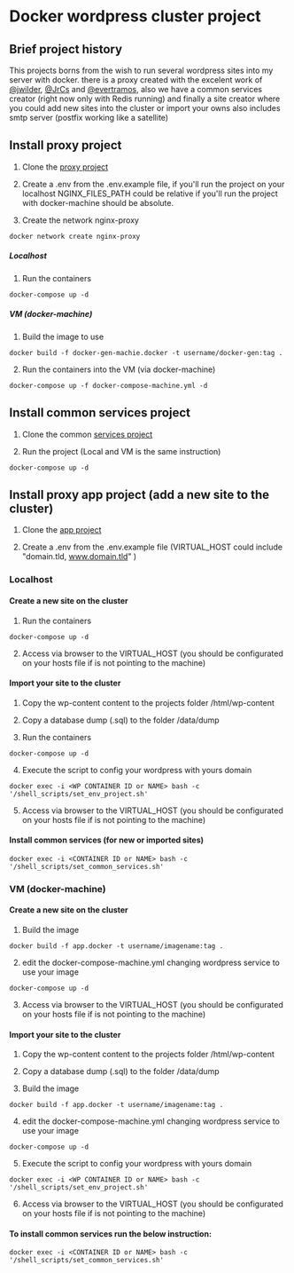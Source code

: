 # Docker wordpress cluster project

## Brief project history

This projects borns from the wish to run several wordpress sites into my server with docker. there is a proxy created with the excelent work of [@jwilder](https://github.com/jwilder), [@JrCs](https://github.com/JrCs) and [@evertramos](https://github.com/evertramos), also we have a common services creator (right now only with Redis running) and finally a site creator where you could add new sites into the cluster or import your owns also includes smtp server (postfix working like a satellite)

## Install proxy project

1. Clone the [proxy project](https://github.com/santrod/docker_cluster_wordpress_proxy)

2. Create a .env from the .env.example file, if you'll run the project on your localhost NGINX_FILES_PATH could be relative if you'll run the project with docker-machine should be absolute.

3. Create the network nginx-proxy

```
docker network create nginx-proxy
```

##### Localhost

1. Run the containers

```
docker-compose up -d
```

##### VM (docker-machine)

1. Build the image to use

```
docker build -f docker-gen-machie.docker -t username/docker-gen:tag .
```

2. Run the containers into the VM (via docker-machine)

```
docker-compose up -f docker-compose-machine.yml -d
```

## Install common services project

1. Clone the common [services project](https://github.com/santrod/docker_cluster_wordpress_common)

2. Run the project (Local and VM is the same instruction)

```
docker-compose up -d
```

## Install proxy app project (add a new site to the cluster)

1. Clone the [app project](https://github.com/santrod/docker_cluster_wordpress_app)

2. Create a .env from the .env.example file (VIRTUAL_HOST could include "domain.tld, www.domain.tld" )

### Localhost

#### Create a new site on the cluster

1. Run the containers

```
docker-compose up -d
```

2. Access via browser to the VIRTUAL_HOST (you should be configurated on your hosts file if is not pointing to the machine)

#### Import your site to the cluster

1. Copy the wp-content content to the projects folder /html/wp-content

2. Copy a database dump (.sql) to the folder /data/dump

3. Run the containers
```
docker-compose up -d
```
4. Execute the script to config your wordpress with yours domain

```
docker exec -i <WP CONTAINER ID or NAME> bash -c '/shell_scripts/set_env_project.sh'
```
5. Access via browser to the VIRTUAL_HOST (you should be configurated on your hosts file if is not pointing to the machine)


#### Install common services (for new or imported sites)

```
docker exec -i <CONTAINER ID or NAME> bash -c '/shell_scripts/set_common_services.sh'
```

### VM (docker-machine)

#### Create a new site on the cluster

1. Build the image

```
docker build -f app.docker -t username/imagename:tag .
```

2. edit the docker-compose-machine.yml changing wordpress service to use your image

```
docker-compose up -d
```

3. Access via browser to the VIRTUAL_HOST (you should be configurated on your hosts file if is not pointing to the machine)

#### Import your site to the cluster

1. Copy the wp-content content to the projects folder /html/wp-content

2. Copy a database dump (.sql) to the folder /data/dump

3. Build the image

```
docker build -f app.docker -t username/imagename:tag .
```

4. edit the docker-compose-machine.yml changing wordpress service to use your image

```
docker-compose up -d
```

5. Execute the script to config your wordpress with yours domain

```      
docker exec -i <WP CONTAINER ID or NAME> bash -c '/shell_scripts/set_env_project.sh'
```

6. Access via browser to the VIRTUAL_HOST (you should be configurated on your hosts file if is not pointing to the machine)


#### To install common services run the below instruction:

```
docker exec -i <CONTAINER ID or NAME> bash -c '/shell_scripts/set_common_services.sh'
